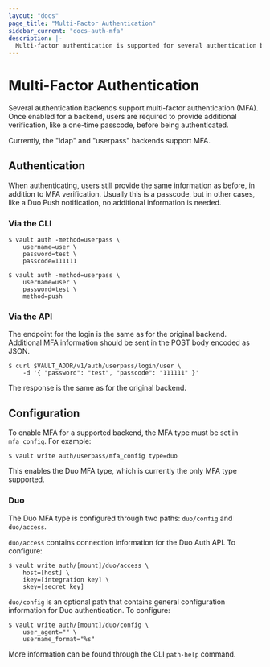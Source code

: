 ```yaml
---
layout: "docs"
page_title: "Multi-Factor Authentication"
sidebar_current: "docs-auth-mfa"
description: |-
  Multi-factor authentication is supported for several authentication backends.
---
```


# Multi-Factor Authentication

Several authentication backends support multi-factor authentication (MFA). Once enabled for
a backend, users are required to provide additional verification, like a one-time passcode,
before being authenticated.

Currently, the "ldap" and "userpass" backends support MFA.

## Authentication

When authenticating, users still provide the same information as before, in addition to
MFA verification. Usually this is a passcode, but in other cases, like a Duo Push
notification, no additional information is needed.

### Via the CLI

```shell
$ vault auth -method=userpass \
    username=user \
    password=test \
    passcode=111111
```
```shell
$ vault auth -method=userpass \
    username=user \
    password=test \
    method=push
```

### Via the API

The endpoint for the login is the same as for the original backend. Additional
MFA information should be sent in the POST body encoded as JSON.

```shell
$ curl $VAULT_ADDR/v1/auth/userpass/login/user \
    -d '{ "password": "test", "passcode": "111111" }'
```

The response is the same as for the original backend.

## Configuration

To enable MFA for a supported backend, the MFA type must be set in `mfa_config`. For example:

```shell
$ vault write auth/userpass/mfa_config type=duo
```

This enables the Duo MFA type, which is currently the only MFA type supported.

### Duo

The Duo MFA type is configured through two paths: `duo/config` and `duo/access`. 

`duo/access` contains connection information for the Duo Auth API. To configure:

```shell
$ vault write auth/[mount]/duo/access \
    host=[host] \
    ikey=[integration key] \
    skey=[secret key]
```

`duo/config` is an optional path that contains general configuration information
for Duo authentication. To configure:

```shell
$ vault write auth/[mount]/duo/config \
    user_agent="" \
    username_format="%s"
```

More information can be found through the CLI `path-help` command.
